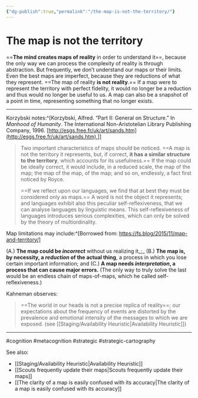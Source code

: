 ```yaml
---
{"dg-publish":true,"permalink":"/the-map-is-not-the-territory/"}
---
```


# The map is not the territory


==**The mind creates maps of reality** in order to understand it==, because the only way we can process the complexity of reality is through abstraction. But frequently, we don’t understand our maps or their limits. Even the best maps are imperfect, because they are reductions of what they represent. ==The map of reality **is not reality**.== If a map were to represent the territory with perfect fidelity, it would no longer be a reduction and thus would no longer be useful to us. A map can also be a snapshot of a point in time, representing something that no longer exists.

---



Korzybski notes:^[Korzybski, Alfred. “Part II: General on Structure.” In _Manhood of Humanity_. The International Non-Aristotelian Library Publishing Company, 1996. [http://esgs.free.fr/uk/art/sands.htm](http://esgs.free.fr/uk/art/sands.htm).]]

> Two important characteristics of maps should be noticed. ==A map is not the territory it represents, but, if correct, **it has a similar structure to the territory**, which accounts for its usefulness.== If the map could be ideally correct, it would include, in a reduced scale, the map of the map; the map of the map, of the map; and so on, endlessly, a fact first noticed by Royce.
> 
> ==If we reflect upon our languages, we find that at best they must be considered only as maps.== A word is not the object it represents; and languages exhibit also this peculiar self-reflexiveness, that we can analyse languages by linguistic means. This self-reflexiveness of languages introduces serious complexities, which can only be solved by the theory of multiordinality.

Map limitations may include:^[Borrowed from: https://fs.blog/2015/11/map-and-territory/]

(A.) **The map could be _incorrect_** without us realizing it_;_ 
(B.) **The map is, by necessity, a _reduction_ of the actual thing**, a process in which you lose certain important information; and 
(C.) **A map needs _interpretation_, a process that can cause major errors.** (The only way to truly solve the last would be an endless chain of maps-of-maps, which he called self-reflexiveness.)

Kahneman observes:

> ==The world in our heads is not a precise replica of reality==; our expectations about the frequency of events are distorted by the prevalence and emotional intensity of the messages to which we are exposed. (see [[Staging/Availability Heuristic\|Availability Heuristic]])

---
#cognition #metacognition #strategic #strategic-cartography 

See also:
- [[Staging/Availability Heuristic\|Availability Heuristic]]
- [[Scouts frequently update their maps\|Scouts frequently update their maps]]
- [[The clarity of a map is easily confused with its accuracy\|The clarity of a map is easily confused with its accuracy]]